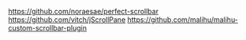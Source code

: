 https://github.com/noraesae/perfect-scrollbar
https://github.com/vitch/jScrollPane
https://github.com/malihu/malihu-custom-scrollbar-plugin
